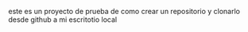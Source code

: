 este es un proyecto de prueba de como crear un repositorio y clonarlo desde github a mi escritotio local